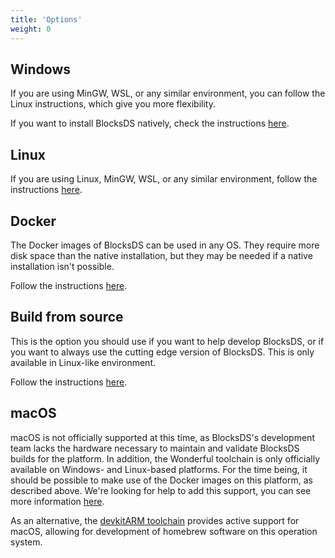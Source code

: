 ```yaml
---
title: 'Options'
weight: 0
---
```


## Windows

If you are using MinGW, WSL, or any similar environment, you can follow the
Linux instructions, which give you more flexibility.

If you want to install BlocksDS natively, check the instructions
[here](windows).

## Linux

If you are using Linux, MinGW, WSL, or any similar environment, follow the
instructions [here](linux).

## Docker

The Docker images of BlocksDS can be used in any OS. They require more disk
space than the native installation, but they may be needed if a native
installation isn't possible.

Follow the instructions [here](docker).

## Build from source

This is the option you should use if you want to help develop BlocksDS, or if
you want to always use the cutting edge version of BlocksDS. This is only
available in Linux-like environment.

Follow the instructions [here](from_source).

## macOS

macOS is not officially supported at this time, as BlocksDS's development team
lacks the hardware necessary to maintain and validate BlocksDS builds for the
platform. In addition, the Wonderful toolchain is only officially available
on Windows- and Linux-based platforms. For the time being, it should be
possible to make use of the Docker images on this platform, as described
above. We're looking for help to add this support, you can see more information
[here](https://github.com/blocksds/sdk/issues/205).

As an alternative, the [devkitARM toolchain](https://devkitpro.org/) provides
active support for macOS, allowing for development of homebrew software on
this operation system.
